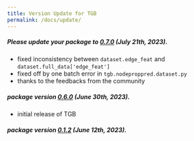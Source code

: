 ```yaml
---
title: Version Update for TGB
permalink: /docs/update/
---
```

##### **Please update your package to [0.7.0](https://pypi.org/project/py-tgb/)** (July 21th, 2023).
- fixed inconsistency between `dataset.edge_feat` and `dataset.full_data['edge_feat']`
- fixed off by one batch error in `tgb.nodeproppred.dataset.py`
- thanks to the feedbacks from the community


##### package version [0.6.0](https://pypi.org/project/py-tgb/) (June 30th, 2023).
- initial release of TGB 



##### package version [0.1.2](https://pypi.org/project/py-tgb/) (June 12th, 2023).



